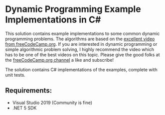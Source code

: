 # Dynamic Programming Example Implementations in C#

This solution contains example implementations to some common dynamic programming problems. The algorithms are based on the [excellent video from freeCodeCamp.org](https://www.youtube.com/watch?v=oBt53YbR9Kk&). If you are interested in dynamic programming or simple algorithmic problem solving, I highly recommend the video which has to be one of the best videos on this topic. Please give the good folks at the [freeCodeCamp.org channel](https://www.youtube.com/channel/UC8butISFwT-Wl7EV0hUK0BQ) a like and subscribe!

The solution contains C# implementations of the examples, complete with unit tests. 
## Requirements:
* Visual Studio 2019 (Community is fine)
* .NET 5 SDK
